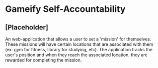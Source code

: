 # Gameify Self-Accountability
## [Placeholder]

An web-application that allows a user to set a 'mission' for themselves. These missions will have certain locations that are associated with them (ex: gym for fitness, library for studying, etc). The application tracks the user's position and when they reach the associated location, they are rewarded for completing the mission.
